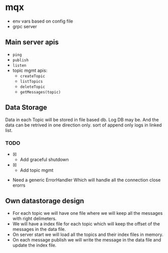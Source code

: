 # mqx

- env vars based on config file
- grpc server

## Main server apis

- `ping`
- `publish`
- `listen`
- topic mgmt apis:
  - `createTopic`
  - `listTopics`
  - `deleteTopic`
  - `getMessages(topic)`

## Data Storage

Data in each Topic will be stored in file based db. Log DB may be.
And the data can be retrived in one direction only. sort of append only logs in linked list.

### TODO

- [x] - Add graceful shutdown
- [x] - Add topic mgmt

- Need a generic ErrorHandler
  Which will handle all the connection close erorrs

## Own datastorage design

- For each topic we will have one file where we will keep all the messages with right delimeters.
- We will have a index file for each topic which will keep the offset of the messages in the data file.
- On server start we will load all the topics and their index files in memory.
- On each message publish we will write the message in the data file and update the index file.
